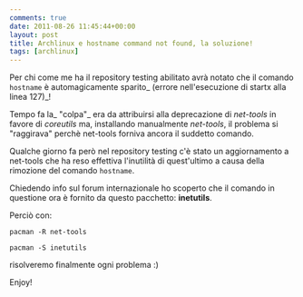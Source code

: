 ```yaml
---
comments: true
date: 2011-08-26 11:45:44+00:00
layout: post
title: Archlinux e hostname command not found, la soluzione!
tags: [archlinux]
---
```


Per chi come me ha il repository testing abilitato avrà notato che il comando `hostname` è automagicamente sparito_ (errore nell'esecuzione di startx alla linea 127)_!

Tempo fa la_ "colpa"_ era da attribuirsi alla deprecazione di _net-tools_ in favore di _coreutils_ ma, installando manualmente _net-tools_, il problema si "raggirava" perchè net-tools forniva ancora il suddetto comando.

Qualche giorno fa però nel repository testing c'è stato un aggiornamento a net-tools che ha reso effettiva l'inutilità di quest'ultimo a causa della rimozione del comando `hostname`.

Chiedendo info sul forum internazionale ho scoperto che il comando in questione ora è fornito da questo pacchetto: **inetutils**.

Perciò con:


`pacman -R net-tools`




`pacman -S inetutils`


risolveremo finalmente ogni problema :)

Enjoy!
